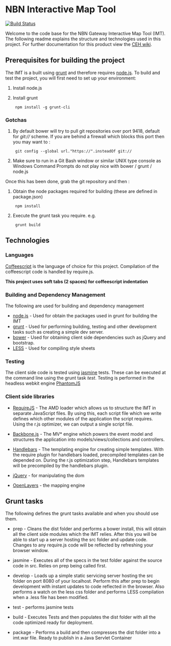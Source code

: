# NBN Interactive Map Tool
[![Build Status](https://travis-ci.org/NERC-CEH/nbn-imt.png)](https://travis-ci.org/NERC-CEH/nbn-imt)

Welcome to the code base for the NBN Gateway Interactive Map Tool (IMT). The following readme explains the structure and technologies used in this project. For further documentation for this product view the [CEH wiki](https://wiki.ceh.ac.uk/display/nbn/Interactive+Map+Tool).

## Prerequisites for building the project
The IMT is a built using [grunt](http://gruntjs.com) and therefore requires [node.js](http://nodejs.org). To build and test the project, you will first need to set up your environment:

1. Install node.js
2. Install grunt 
 
        npm install -g grunt-cli
		
### Gotchas
1. By default bower will try to pull git repositories over port 9418, default for *git://* scheme. If you are behind a firewall which blocks this port then you may want to :

        git config --global url."https://".insteadOf git://
		
2. Make sure to run in a Git Bash window or similar UNIX type console as Windows Command Prompts do not play nice with bower / grunt / node.js
	
Once this has been done, grab the git repository and then :

1. Obtain the node packages required for building (these are defined in package.json)

        npm install

2. Execute the grunt task you require. e.g.

        grunt build

## Technologies
### Languages
[Coffeescript](http://coffeescript.org/) is the language of choice for this project. Compilation of the coffeescript code is handled by require.js.

**This project uses soft tabs (2 spaces) for coffeescript indentation**

### Building and Dependency Management
The following are used for building and dependency management

* [node.js](http://nodejs.org) - Used for obtain the packages used in grunt for building the IMT
* [grunt](http://gruntjs.com) - Used for performing building, testing and other development tasks such as creating a simple dev server.
* [bower](http://bower.io) - Used for obtaining client side dependencies such as jQuery and bootstrap.
* [LESS](http://lesscss.org) - Used for compiling style sheets

### Testing
The client side code is tested using [jasmine](https://jasmine.github.io/) tests. These can be executed at the command line using the grunt task *test*. Testing is performed in the headless webkit engine [PhantomJS](http://phantomjs.org/)

### Client side libraries

* [RequireJS](http://requirejs.org) - The AMD loader which allows us to structure the IMT in separate JavaScript files. By using this, each script file which we write defines which other modules of the application the script requires. Using the r.js optimizer, we can output a single script file.

* [Backbone.js](http://backbonejs.org/) - The MV* engine which powers the event model and structures the application into models/views/collections and controllers.

* [Handlebars](http://handlebarsjs.com) - The templating engine for creating simple templates. With the require plugin for handlebars loaded, precompiled templates can be depended on. During the r.js optimization step, Handlebars templates will be precompiled by the handlebars plugin.

* [jQuery](http://jquery.com) - for manipulating the dom

* [OpenLayers](http://openlayers.org/) - the mapping engine

## Grunt tasks
The following defines the grunt tasks available and when you should use them.

* prep - Cleans the dist folder and performs a bower install, this will obtain all the client side modules which the IMT relies. After this you will be able to start up a server hosting the src folder and update code. Changes to any require.js code will be reflected by refreshing your browser window.

* jasmine - Executes all of the specs in the test folder against the source code in src. Relies on prep being called first.

* develop - Loads up a simple static servicing server hosting the src folder on port 8080 of your localhost. Perform this after prep to begin development with instant updates to code reflected in the browser. Also performs a watch on the less css folder and performs LESS compilation when a .less file has been modified.

* test - performs jasmine tests

* build - Executes Tests and then populates the dist folder with all the code optimized ready for deployment.

* package - Performs a build and then compresses the dist folder into a imt.war file. Ready to publish in a Java Servlet Container

